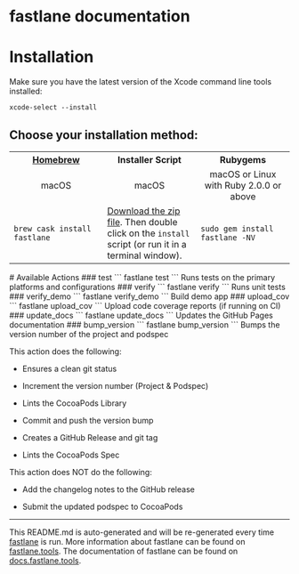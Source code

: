 fastlane documentation
================
# Installation

Make sure you have the latest version of the Xcode command line tools installed:

```
xcode-select --install
```

## Choose your installation method:

<table width="100%" >
<tr>
<th width="33%"><a href="http://brew.sh">Homebrew</a></td>
<th width="33%">Installer Script</td>
<th width="33%">Rubygems</td>
</tr>
<tr>
<td width="33%" align="center">macOS</td>
<td width="33%" align="center">macOS</td>
<td width="33%" align="center">macOS or Linux with Ruby 2.0.0 or above</td>
</tr>
<tr>
<td width="33%"><code>brew cask install fastlane</code></td>
<td width="33%"><a href="https://download.fastlane.tools">Download the zip file</a>. Then double click on the <code>install</code> script (or run it in a terminal window).</td>
<td width="33%"><code>sudo gem install fastlane -NV</code></td>
</tr>
</table>
# Available Actions
### test
```
fastlane test
```
Runs tests on the primary platforms and configurations
### verify
```
fastlane verify
```
Runs unit tests
### verify_demo
```
fastlane verify_demo
```
Build demo app
### upload_cov
```
fastlane upload_cov
```
Upload code coverage reports (if running on CI)
### update_docs
```
fastlane update_docs
```
Updates the GitHub Pages documentation
### bump_version
```
fastlane bump_version
```
Bumps the version number of the project and podspec

This action does the following:



- Ensures a clean git status

- Increment the version number (Project & Podspec)

- Lints the CocoaPods Library

- Commit and push the version bump

- Creates a GitHub Release and git tag

- Lints the CocoaPods Spec



This action does NOT do the following:



- Add the changelog notes to the GitHub release

- Submit the updated podspec to CocoaPods

----

This README.md is auto-generated and will be re-generated every time [fastlane](https://fastlane.tools) is run.
More information about fastlane can be found on [fastlane.tools](https://fastlane.tools).
The documentation of fastlane can be found on [docs.fastlane.tools](https://docs.fastlane.tools).
